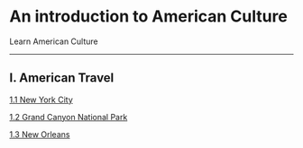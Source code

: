 # An introduction to American Culture
Learn American Culture

<hr>

## I. American Travel

[1.1 New York City](Travel/NYC.md)

[1.2 Grand Canyon National Park](Travel/GCNP.md)

[1.3 New Orleans](Travel/NewOrleans.md)


